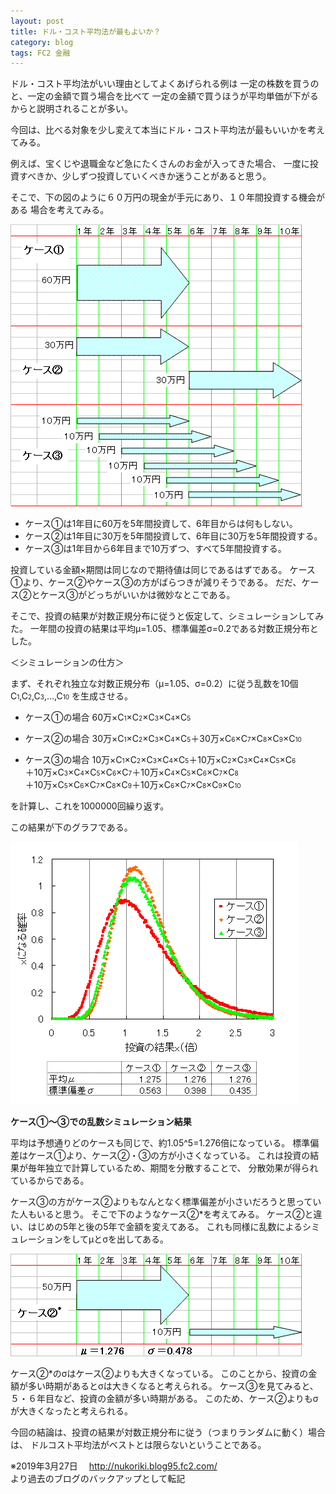```yaml
---
layout: post
title: ドル・コスト平均法が最もよいか？
category: blog
tags: FC2 金融
---
```


ドル・コスト平均法がいい理由としてよくあげられる例は
一定の株数を買うのと、一定の金額で買う場合を比べて
一定の金額で買うほうが平均単価が下がるからと説明されることが多い。

今回は、比べる対象を少し変えて本当にドル・コスト平均法が最もいいかを考えてみる。

例えば、宝くじや退職金など急にたくさんのお金が入ってきた場合、
一度に投資すべきか、少しずつ投資していくべきか迷うことがあると思う。

そこで、下の図のように６０万円の現金が手元にあり、１０年間投資する機会がある
場合を考えてみる。

![image](/images/2008nukoriki/e13-1.gif)

* ケース①は1年目に60万を5年間投資して、6年目からは何もしない。
* ケース②は1年目に30万を5年間投資して、6年目に30万を5年間投資する。
* ケース③は1年目から6年目まで10万ずつ、すべて5年間投資する。

投資している金額×期間は同じなので期待値は同じであるはずである。
ケース①より、ケース②やケース③の方がばらつきが減りそうである。
だだ、ケース②とケース③がどっちがいいかは微妙なとこである。

そこで、投資の結果が対数正規分布に従うと仮定して、シミュレーションしてみた。
一年間の投資の結果は平均μ=1.05、標準偏差σ=0.2である対数正規分布とした。

＜シミュレーションの仕方＞

まず、それぞれ独立な対数正規分布（μ=1.05、σ=0.2）に従う乱数を10個
C<span style="font-size:x-small;">1</span>,C<span style="font-size:x-small;">2</span>,C<span style="font-size:x-small;">3</span>,…,C<span style="font-size:x-small;">10</span> を生成させる。

* ケース①の場合
60万×C<span style="font-size:x-small;">1</span>×C<span style="font-size:x-small;">2</span>×C<span style="font-size:x-small;">3</span>×C<span style="font-size:x-small;">4</span>×C<span style="font-size:x-small;">5</span>

* ケース②の場合
30万×C<span style="font-size:x-small;">1</span>×C<span style="font-size:x-small;">2</span>×C<span style="font-size:x-small;">3</span>×C<span style="font-size:x-small;">4</span>×C<span style="font-size:x-small;">5</span>＋30万×C<span style="font-size:x-small;">6</span>×C<span style="font-size:x-small;">7</span>×C<span style="font-size:x-small;">8</span>×C<span style="font-size:x-small;">9</span>×C<span style="font-size:x-small;">10</span>

* ケース③の場合
10万×C<span style="font-size:x-small;">1</span>×C<span style="font-size:x-small;">2</span>×C<span style="font-size:x-small;">3</span>×C<span style="font-size:x-small;">4</span>×C<span style="font-size:x-small;">5</span>＋10万×C<span style="font-size:x-small;">2</span>×C<span style="font-size:x-small;">3</span>×C<span style="font-size:x-small;">4</span>×C<span style="font-size:x-small;">5</span>×C<span style="font-size:x-small;">6</span>  
＋10万×C<span style="font-size:x-small;">3</span>×C<span style="font-size:x-small;">4</span>×C<span style="font-size:x-small;">5</span>×C<span style="font-size:x-small;">6</span>×C<span style="font-size:x-small;">7</span>＋10万×C<span style="font-size:x-small;">4</span>×C<span style="font-size:x-small;">5</span>×C<span style="font-size:x-small;">6</span>×C<span style="font-size:x-small;">7</span>×C<span style="font-size:x-small;">8</span>  
＋10万×C<span style="font-size:x-small;">5</span>×C<span style="font-size:x-small;">6</span>×C<span style="font-size:x-small;">7</span>×C<span style="font-size:x-small;">8</span>×C<span style="font-size:x-small;">9</span>＋10万×C<span style="font-size:x-small;">6</span>×C<span style="font-size:x-small;">7</span>×C<span style="font-size:x-small;">8</span>×C<span style="font-size:x-small;">9</span>×C<span style="font-size:x-small;">10</span>  

を計算し、これを1000000回繰り返す。

この結果が下のグラフである。

![image](/images/2008nukoriki/e13-2.gif)

<strong>ケース①～③での乱数シミュレーション結果</strong>

平均は予想通りどのケースも同じで、約1.05^5=1.276倍になっている。
標準偏差はケース①より、ケース②・③の方が小さくなっている。
これは投資の結果が毎年独立で計算しているため、期間を分散することで、
分散効果が得られているからである。

ケース③の方がケース②よりもなんとなく標準偏差が小さいだろうと思っていた人もいると思う。
そこで下のようなケース②*を考えてみる。
ケース②と違い、はじめの5年と後の5年で金額を変えてある。
これも同様に乱数によるシミュレーションをしてμとσを出してある。

![image](/images/2008nukoriki/e13-3.gif)

ケース②*のσはケース②よりも大きくなっている。
このことから、投資の金額が多い時期があるとσは大きくなると考えられる。
ケース③を見てみると、５・６年目など、投資の金額が多い時期がある。
このため、ケース②よりもσが大きくなったと考えられる。

今回の結論は、投資の結果が対数正規分布に従う（つまりランダムに動く）場合は、
ドルコスト平均法がベストとは限らないということである。

※2019年3月27日　
http://nukoriki.blog95.fc2.com/  
より過去のブログのバックアップとして転記
